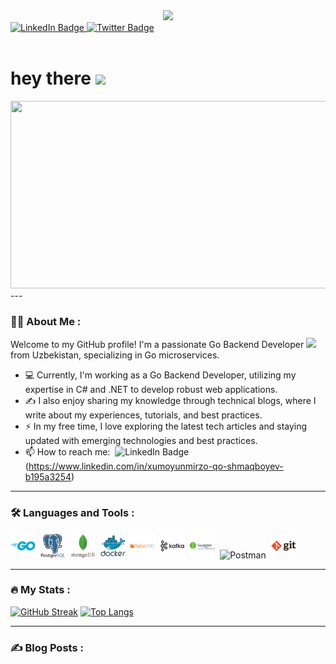 <div id="header" align="center">
  <img src="https://media.giphy.com/media/M9gbBd9nbDrOTu1Mqx/giphy.gif" width="100"/>
</div>
<div id="badges">
  <a href="your-linkedin-URL">
    <img src="https://img.shields.io/badge/LinkedIn-blue?style=for-the-badge&logo=linkedin&logoColor=white" alt="LinkedIn Badge"/>
  </a>
  <a href="your-twitter-URL">
    <img src="https://img.shields.io/badge/Twitter-blue?style=for-the-badge&logo=twitter&logoColor=white" alt="Twitter Badge"/>
  </a>
</div>
<img src="https://komarev.com/ghpvc/?username=your-github-username&style=flat-square&color=blue" alt=""/>
<h1>
  hey there
  <img src="https://media.giphy.com/media/hvRJCLFzcasrR4ia7z/giphy.gif" width="30px"/>
</h1>
<div align="center">
  <img src="https://media.giphy.com/media/dWesBcTLavkZuG35MI/giphy.gif" width="600" height="300"/>
</div>
---

### :man_technologist: About Me :
Welcome to my GitHub profile! I'm a passionate Go Backend Developer <img src="https://media.giphy.com/media/WUlplcMpOCEmTGBtBW/giphy.gif" width="30"> from Uzbekistan, specializing in Go microservices. 

- 💻 Currently, I'm working as a Go Backend Developer, utilizing my expertise in C# and .NET to develop robust web applications.
- ✍️ I also enjoy sharing my knowledge through technical blogs, where I write about my experiences, tutorials, and best practices.
- ⚡ In my free time, I love exploring the latest tech articles and staying updated with emerging technologies and best practices.
- 📫 How to reach me: &nbsp;![LinkedIn Badge](https://img.shields.io/badge/LinkedIn-blue?style=for-the-badge&logo=linkedin&logoColor=white)(https://www.linkedin.com/in/xumoyunmirzo-qo-shmaqboyev-b195a3254)
---

### :hammer_and_wrench: Languages and Tools :
<div>
 <img src="https://github.com/devicons/devicon/blob/master/icons/go/go-original-wordmark.svg" title="Go" alt="Go" width="40" height="40"/>&nbsp;
 <img src="https://github.com/devicons/devicon/blob/master/icons/postgresql/postgresql-original-wordmark.svg" title="PostgreSQL" alt="PostgreSQL" width="40" height="40"/>&nbsp;
 <img src="https://github.com/devicons/devicon/blob/master/icons/mongodb/mongodb-original-wordmark.svg" title="MongoDB" alt="MongoDB" width="40" height="40"/>&nbsp;
 <img src="https://github.com/devicons/devicon/blob/master/icons/docker/docker-original-wordmark.svg"  title="Docker" alt="Docker" width="40" height="40"/>&nbsp;
 <img src="https://github.com/devicons/devicon/blob/master/icons/rabbitmq/rabbitmq-original-wordmark.svg" title="RabbitMQ" alt="RabbitMQ" width="40" height="40"/>&nbsp;
 <img src="https://github.com/devicons/devicon/blob/master/icons/apachekafka/apachekafka-original-wordmark.svg" title="Apache Kafka" alt="Apache Kafka" width="40" height="40"/>&nbsp;
 <img src="https://github.com/devicons/devicon/blob/master/icons/swagger/swagger-original-wordmark.svg" title="Swagger" alt="Swagger" width="40" height="40"/>&nbsp;
 <img src="https://www.vectorlogo.zone/logos/getpostman/getpostman-icon.svg" title="Postman"  alt="Postman" width="40" height="40"/>&nbsp;
 <img src="https://github.com/devicons/devicon/blob/master/icons/git/git-original-wordmark.svg" title="Git" **alt="Git" width="40" height="40"/>&nbsp;
</div>

---

### :fire: My Stats :
[![GitHub Streak](http://github-readme-streak-stats.herokuapp.com?user=codewizarduzb&theme=dark&background=000000)](https://git.io/streak-stats)
[![Top Langs](https://github-readme-stats.vercel.app/api/top-langs/?username=codewizarduzb&layout=compact&theme=vision-friendly-dark)](https://github.com/anuraghazra/github-readme-stats)

---

### :writing_hand: Blog Posts :
<!-- BLOG-POST-LIST:START -->
<!-- BLOG-POST-LIST:END -->
